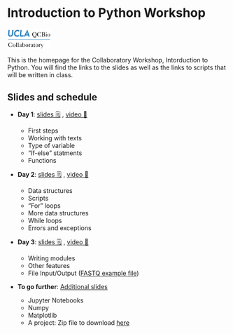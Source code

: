 
# Introduction to Python Workshop
<img src="materials/qcbCollaboratory_logo.png" width="100" />

This is the homepage for the Collaboratory Workshop, Intorduction to Python. You will find the links to the slides as well as the links to scripts that will be written in class.

## Slides and schedule

* **Day 1**: [slides 🗒️](https://drive.google.com/file/d/1WyPKtfA22jBYuFUO90TFAjBb3i8dm4O5/view?usp=sharing) , [video 
🎥](https://youtu.be/KaO6o8TAmwU)
	* First steps
	* Working with texts
	* Type of variable
	* “If-else” statments
	* Functions

* **Day 2**: [slides 🗒️](https://drive.google.com/file/d/1udD_ZZfsFIeEoF5tKIqSCyj2xeMs8BRL/view?usp=sharing) , [video 
🎥](https://youtu.be/zrgSIUM2CK0)
	* Data structures
	* Scripts
	* “For” loops
	* More data structures
	* While loops
	* Errors and exceptions

* **Day 3**: [slides 🗒️](https://drive.google.com/open?id=1bgO1QYIyTxgxm7ZNnzPAOBNlABQ3gA7F) , [video 
🎥](https://youtu.be/QA3606Wb2oA)
	* Writing modules
	* Other features
	* File Input/Output ([FASTQ example file](https://goo.gl/tYYftm))
	
* **To go further**: [Additional slides](https://drive.google.com/file/d/1qD8j8_4i-a0TUh5IdwVFJipwUhOofVlN/view?usp=sharing)
	* Jupyter Notebooks
	* Numpy
	* Matplotlib
	* A project: Zip file to download [here](https://drive.google.com/open?id=1Qmn3LCprFTrFX6HilIX3OhA0G5QbRKuV)
